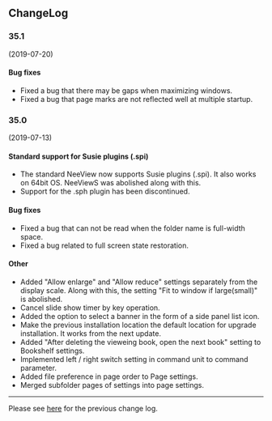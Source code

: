 ## ChangeLog

### 35.1
(2019-07-20)

#### Bug fixes

* Fixed a bug that there may be gaps when maximizing windows.
* Fixed a bug that page marks are not reflected well at multiple startup.

### 35.0
(2019-07-13)

#### Standard support for Susie plugins (.spi)

* The standard NeeView now supports Susie plugins (.spi). It also works on 64bit OS. NeeViewS was abolished along with this.
* Support for the .sph plugin has been discontinued.

#### Bug fixes

* Fixed a bug that can not be read when the folder name is full-width space.
* Fixed a bug related to full screen state restoration.

#### Other

* Added "Allow enlarge" and "Allow reduce" settings separately from the display scale. Along with this, the setting "Fit to window if large(small)" is abolished.
* Cancel slide show timer by key operation.
* Added the option to select a banner in the form of a side panel list icon.
* Make the previous installation location the default location for upgrade installation. It works from the next update.
* Added "After deleting the vieweing book, open the next book" setting to Bookshelf settings.
* Implemented left / right switch setting in command unit to command parameter.
* Added file preference in page order to Page settings.
* Merged subfolder pages of settings into page settings.

----

Please see [here](https://bitbucket.org/neelabo/neeview/wiki/ChangeLog) for the previous change log.
